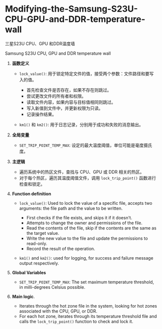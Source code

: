 # Modifying-the-Samsung-S23U-CPU-GPU-and-DDR-temperature-wall

三星S23U CPU、GPU 和DDR温度墙

Samsung S23U CPU, GPU and DDR temperature wall

1. **函数定义**

   - `lock_value()`: 用于锁定特定文件的值，接受两个参数：文件路径和要写入的值。
     - 首先检查文件是否存在，如果不存在则跳过。
     - 尝试更改文件的所有者和权限。
     - 读取文件内容，如果内容与目标值相同则跳过。
     - 写入新值到文件中，并更新权限为只读。
     - 记录操作结果。

   - `km1()` 和 `km2()`: 用于日志记录，分别用于成功和失败的消息输出。

2. **全局变量**

   - `SET_TRIP_POINT_TEMP_MAX`: 设定的最大温度阈值，单位可能是毫度摄氏度。

3. **主逻辑**

   - 遍历系统中的热区文件，查找与 CPU、GPU 或 DDR 相关的热区。
   - 对于每个热区，遍历其温度阈值文件，调用 `lock_trip_point()` 函数进行检查和锁定。
  
1. **Function definition**

   - `lock_value()`: Used to lock the value of a specific file, accepts two arguments: the file path and the value to be written.
     - First checks if the file exists, and skips it if it doesn't.
     - Attempts to change the owner and permissions of the file.
     - Read the contents of the file, skip if the contents are the same as the target value.
     - Write the new value to the file and update the permissions to read-only.
     - Record the result of the operation.

   - `km1()` and `km2()`: used for logging, for success and failure message output respectively.

2. **Global Variables**

   - `SET_TRIP_POINT_TEMP_MAX`: The set maximum temperature threshold, in milli-degrees Celsius possible.

3. **Main logic**.

   - Iterates through the hot zone file in the system, looking for hot zones associated with the CPU, GPU, or DDR.
   - For each hot zone, iterates through its temperature threshold file and calls the `lock_trip_point()` function to check and lock it.
